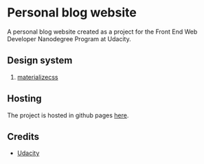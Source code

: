 # Personal blog website
A personal blog website created as a project for the Front End Web Developer Nanodegree Program at Udacity.

## Design system
1. [materializecss](https://materializecss.com/)

## Hosting
The project is hosted in github pages [here](https://silasjimmy.github.io/projects/personal-blog-website/home.html).

## Credits
- [Udacity](https://www.udacity.com/)

